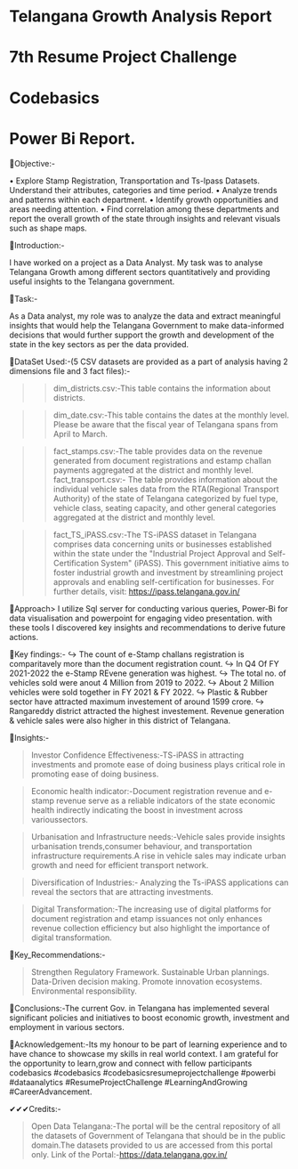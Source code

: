# Telangana Growth Analysis Report
# 7th Resume Project Challenge
# Codebasics
# Power Bi Report.
👀Objective:-

• Explore Stamp Registration, Transportation and Ts-Ipass Datasets. Understand their attributes, categories and time period.
• Analyze trends and patterns within each department.
• Identify growth opportunities and areas needing attention.
• Find correlation among these departments and report the overall growth of the state through insights and relevant visuals such as shape maps.

👀Introduction:-

I have worked on a project as a Data Analyst. My task was to analyse Telangana Growth among different sectors quantitatively and providing useful insights to the Telangana government.

👀Task:-

As a Data analyst, my role was to analyze the data and extract meaningful insights that would help the Telangana Government to make data-informed decisions that would further support the growth and development of the state in the key sectors as per the data provided.

👀DataSet Used:-(5 CSV datasets are provided as a part of analysis having 2 dimensions file and 3 fact files):-
>>dim_districts.csv:-This table contains the information about districts.

>>dim_date.csv:-This table contains the dates at the monthly level. Please be aware that the fiscal year of Telangana spans from April to March.

>>fact_stamps.csv:-The table provides data on the revenue generated from document registrations and estamp challan payments aggregated at the district and monthly level.
>>fact_transport.csv:-
The table provides information about the individual vehicle sales data from the RTA(Regional Transport Authority) of the state of Telangana categorized by fuel type,
vehicle class, seating capacity, and other general categories aggregated at the district and monthly level.

>>fact_TS_iPASS.csv:-The TS-iPASS dataset in Telangana comprises data concerning units or businesses established within the state under the "Industrial Project Approval and Self-Certification System" (iPASS). This government initiative aims to foster industrial growth and investment by streamlining project approvals and enabling self-certification for businesses.
For further details, visit: https://ipass.telangana.gov.in/

👀Approach> I utilize Sql server for conducting various queries, Power-Bi for data visualisation and powerpoint for engaging video presentation. with these tools I discovered key insights and recommendations to derive future actions.

👀Key findings:-
 ↪ The count of e-Stamp challans registration is comparitavely more than the document registration count. 
 ↪ In Q4 Of FY 2021-2022 the e-Stamp REvene generation was highest. 
 ↪ The total no. of vehicles sold were anout 4 Million from 2019 to 2022.
 ↪ About 2 Million vehicles were sold together in FY 2021 & FY 2022. 
 ↪ Plastic & Rubber sector have attracted maximum investement of around 1599 crore. 
 ↪ Rangareddy district attracted the highest investement. Revenue generation & vehicle sales were also higher in this district of Telangana.

👀Insights:-

 >Investor Confidence Effectiveness:-TS-iPASS in attracting investments and promote ease of  doing business plays 
                                     critical role in promoting ease of doing business.

 >Economic health indicator:-Document registration revenue and e-stamp revenue serve as a reliable indicators of the 
                             state economic health indirectly indicating the boost in investment across varioussectors.

 >Urbanisation and Infrastructure needs:-Vehicle sales provide insights urbanisation trends,consumer behaviour,
                                         and transportation infrastructure requirements.A rise in vehicle sales may 
                                         indicate urban growth and need for efficient transport network.

 >Diversification of Industries:- Analyzing the Ts-iPASS applications can reveal the sectors that are attracting  investments.

 >Digital Transformation:-The increasing use of digital platforms for document registration and etamp issuances not only enhances revenue collection efficiency but also highlight the importance of digital transformation.

👀Key_Recommendations:-

> Strengthen Regulatory Framework.
> Sustainable Urban plannings.
> Data-Driven decision making.
> Promote innovation ecosystems.
> Environmental responsibility.

👀Conclusions:-The current Gov. in Telangana has implemented several significant policies and initiatives to boost economic growth, investment and employment in various sectors.

👀Acknowledgement:-Its my honour to be part of learning experience and to have chance to showcase my skills in real world context.
I am grateful for the opportunity to learn,grow and connect with fellow participants
codebasics #codebasics #codebasicsresumeprojectchallenge #powerbi #dataanalytics #ResumeProjectChallenge #LearningAndGrowing #CareerAdvancement.

✔✔✔Credits:-
>Open Data Telangana:-The portal will be the central repository of all the datasets of Government of Telangana that should be in the public domain.The datasets provided to us are accessed from this portal only.
>Link of the Portal:-https://data.telangana.gov.in/

